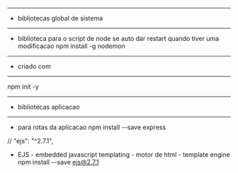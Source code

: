 --- ---------------------------------------------------
- bibliotecas global de sistema
--- ---------------------------------------------------
- biblioteca para o script de node se auto dar restart quando tiver uma modificacao
 npm install -g nodemon 
  
  
--- ---------------------------------------------------
- criado com
--- ---------------------------------------------------
npm init -y

--- ---------------------------------------------------
- bibliotecas aplicacao
--- ---------------------------------------------------

- para rotas da aplicacao
npm install --save express

// "ejs": "^2.7.1",
- EJS - embedded javascript templating -  motor de html - template engine
npm install --save ejs@2.7.1